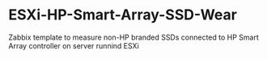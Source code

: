 # ESXi-HP-Smart-Array-SSD-Wear
Zabbix template to measure non-HP branded SSDs connected to HP Smart Array controller on server runnind ESXi

